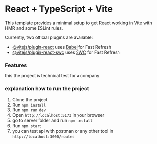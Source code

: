 # React + TypeScript + Vite

This template provides a minimal setup to get React working in Vite with HMR and some ESLint rules.

Currently, two official plugins are available:

- [@vitejs/plugin-react](https://github.com/vitejs/vite-plugin-react/blob/main/packages/plugin-react/README.md) uses [Babel](https://babeljs.io/) for Fast Refresh
- [@vitejs/plugin-react-swc](https://github.com/vitejs/vite-plugin-react-swc) uses [SWC](https://swc.rs/) for Fast Refresh

### Features

this the project is technical test for a company

### explanation how to run the project

1. Clone the project
2. Run `npm install`
3. Run `npm run dev`
4. Open `http://localhost:5173` in your browser
5. go to server folder and run `npm install`
6. Run `npm start`
7. you can test api with postman or any other tool in `http://localhost:3000/routes`
